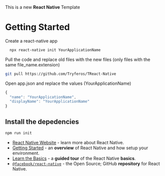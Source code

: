 This is a new **React Native** Template

# Getting Started

Create a react-native app

```bash
  npx react-native init YourApplicationName
```

Pull the code and replace old files with the new files (only files with the same file_name.extension)

```bash
git pull https://github.com/Tryferos/TReact-Native
```

Open app.json and replace the values (YourApplicationName)

```javascript
{
  "name": "YourApplicationName",
  "displayName": "YourApplicationName"
}
```

## Install the depedencies

```bash
npm run init
```

- [React Native Website](https://reactnative.dev) - learn more about React Native.
- [Getting Started](https://reactnative.dev/docs/environment-setup) - an **overview** of React Native and how setup your environment.
- [Learn the Basics](https://reactnative.dev/docs/getting-started) - a **guided tour** of the React Native **basics**.
- [`@facebook/react-native`](https://github.com/facebook/react-native) - the Open Source; GitHub **repository** for React Native.
